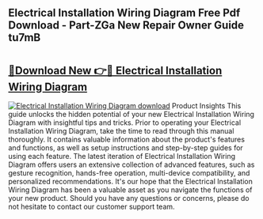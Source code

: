 ## Electrical Installation Wiring Diagram Free Pdf Download - Part-ZGa New Repair Owner Guide tu7mB

# <h2><a href="http://dfrzq8f.blite.top/?on=Electrical+Installation+Wiring+Diagram">🔗Download New 👉🔴 Electrical Installation Wiring Diagram</a></h2>

[![Electrical Installation Wiring Diagram download](https://i.imgur.com/lujVjoI.png)](http://dfrzq8f.blite.top/?on=Electrical+Installation+Wiring+Diagram)
Product Insights This guide unlocks the hidden potential of your new Electrical Installation Wiring Diagram with insightful tips and tricks. Prior to operating your Electrical Installation Wiring Diagram, take the time to read through this manual thoroughly. It contains valuable information about the product's features and functions, as well as setup instructions and step-by-step guides for using each feature. The latest iteration of Electrical Installation Wiring Diagram offers users an extensive collection of advanced features, such as gesture recognition, hands-free operation, multi-device compatibility, and personalized recommendations. It's our hope that the Electrical Installation Wiring Diagram has been a valuable asset as you navigate the functions of your new product. Should you have any questions or concerns, please do not hesitate to contact our customer support team.
